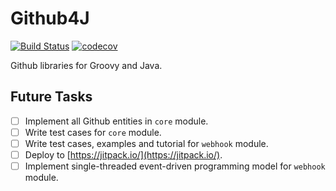 # Github4J

[![Build Status](https://travis-ci.org/Mr-Dai/Github4J.svg?branch=master)](https://travis-ci.org/Mr-Dai/Github4J) [![codecov](https://codecov.io/gh/Mr-Dai/Github4J/branch/master/graph/badge.svg)](https://codecov.io/gh/Mr-Dai/Github4J)

Github libraries for Groovy and Java.

## Future Tasks

- [ ] Implement all Github entities in `core` module.
- [ ] Write test cases for `core` module.
- [ ] Write test cases, examples and tutorial for `webhook` module.
- [ ] Deploy to [https://jitpack.io/](https://jitpack.io/).
- [ ] Implement single-threaded event-driven programming model for `webhook` module.

